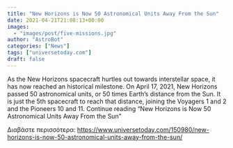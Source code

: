 ```yaml
---
title: "New Horizons is Now 50 Astronomical Units Away From the Sun"
date: 2021-04-21T21:08:13+00:00
images:
  - "images/post/five-missions.jpg"
author: "AstroBot"
categories: ["News"]
tags: ["universetoday.com"]
draft: false
---
```


As the New Horizons spacecraft hurtles out towards interstellar space, it has now reached an historical milestone. On April 17, 2021, New Horizons passed 50 astronomical units, or 50 times Earth’s distance from the Sun. It is just the 5th spacecraft to reach that distance, joining the Voyagers 1 and 2 and the Pioneers 10 and 11. Continue reading “New Horizons is Now 50 Astronomical Units Away From the Sun” 

Διαβάστε περισσότερα: https://www.universetoday.com/150980/new-horizons-is-now-50-astronomical-units-away-from-the-sun/
